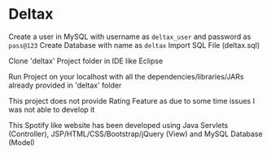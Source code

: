 # Deltax
Create a user in MySQL with username as `deltax_user` and password as `pass@123`
Create Database with name as `deltax`
Import SQL File (deltax.sql) 

Clone 'deltax' Project folder in IDE like Eclipse

Run Project on your localhost with all the dependencies/libraries/JARs already provided in 'deltax' folder

This project does not provide Rating Feature as due to some time issues I was not able to develop it

This Spotify like website has been developed using Java Servlets (Controller), JSP/HTML/CSS/Bootstrap/jQuery (View) and MySQL Database (Model)

